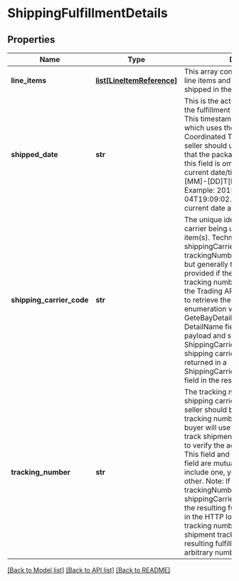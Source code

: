 # ShippingFulfillmentDetails

## Properties
Name | Type | Description | Notes
------------ | ------------- | ------------- | -------------
**line_items** | [**list[LineItemReference]**](LineItemReference.md) | This array contains a list of or more line items and the quantity that will be shipped in the same package. | [optional] 
**shipped_date** | **str** | This is the actual date and time that the fulfillment package was shipped. This timestamp is in ISO 8601 format, which uses the 24-hour Universal Coordinated Time (UTC) clock. The seller should use the actual date/time that the package was shipped, but if this field is omitted, it will default to the current date/time. Format: [YYYY]-[MM]-[DD]T[hh]:[mm]:[ss].[sss]Z Example: 2015-08-04T19:09:02.768Z Default: The current date and time. | [optional] 
**shipping_carrier_code** | **str** | The unique identifier of the shipping carrier being used to ship the line item(s). Technically, the shippingCarrierCode and trackingNumber fields are optional, but generally these fields will be provided if the shipping carrier and tracking number are known. Note: Use the Trading API&#x27;s GeteBayDetails call to retrieve the latest shipping carrier enumeration values. When making the GeteBayDetails call, include the DetailName field in the request payload and set its value to ShippingCarrierDetails. Each valid shipping carrier enumeration value is returned in a ShippingCarrierDetails.ShippingCarrier field in the response payload. | [optional] 
**tracking_number** | **str** | The tracking number provided by the shipping carrier for this fulfillment. The seller should be careful that this tracking number is accurate since the buyer will use this tracking number to track shipment, and eBay has no way to verify the accuracy of this number. This field and the shippingCarrierCode field are mutually dependent. If you include one, you must also include the other. Note: If you include trackingNumber (and shippingCarrierCode) in the request, the resulting fulfillment&#x27;s ID (returned in the HTTP location code) is the tracking number. If you do not include shipment tracking information, the resulting fulfillment ID will default to an arbitrary number such as 999. | [optional] 

[[Back to Model list]](../README.md#documentation-for-models) [[Back to API list]](../README.md#documentation-for-api-endpoints) [[Back to README]](../README.md)

